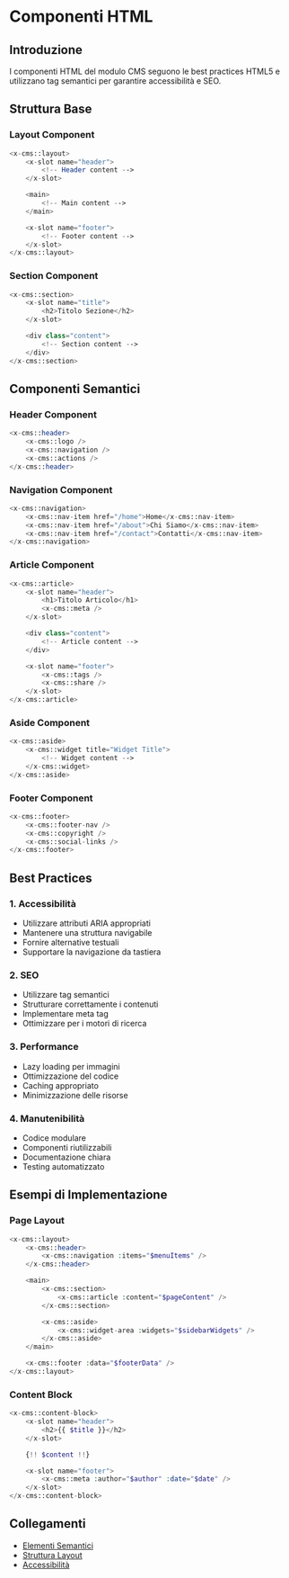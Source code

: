 # Componenti HTML

## Introduzione
I componenti HTML del modulo CMS seguono le best practices HTML5 e utilizzano tag semantici per garantire accessibilità e SEO.

## Struttura Base

### Layout Component
```php
<x-cms::layout>
    <x-slot name="header">
        <!-- Header content -->
    </x-slot>

    <main>
        <!-- Main content -->
    </main>

    <x-slot name="footer">
        <!-- Footer content -->
    </x-slot>
</x-cms::layout>
```

### Section Component
```php
<x-cms::section>
    <x-slot name="title">
        <h2>Titolo Sezione</h2>
    </x-slot>

    <div class="content">
        <!-- Section content -->
    </div>
</x-cms::section>
```

## Componenti Semantici

### Header Component
```php
<x-cms::header>
    <x-cms::logo />
    <x-cms::navigation />
    <x-cms::actions />
</x-cms::header>
```

### Navigation Component
```php
<x-cms::navigation>
    <x-cms::nav-item href="/home">Home</x-cms::nav-item>
    <x-cms::nav-item href="/about">Chi Siamo</x-cms::nav-item>
    <x-cms::nav-item href="/contact">Contatti</x-cms::nav-item>
</x-cms::navigation>
```

### Article Component
```php
<x-cms::article>
    <x-slot name="header">
        <h1>Titolo Articolo</h1>
        <x-cms::meta />
    </x-slot>

    <div class="content">
        <!-- Article content -->
    </div>

    <x-slot name="footer">
        <x-cms::tags />
        <x-cms::share />
    </x-slot>
</x-cms::article>
```

### Aside Component
```php
<x-cms::aside>
    <x-cms::widget title="Widget Title">
        <!-- Widget content -->
    </x-cms::widget>
</x-cms::aside>
```

### Footer Component
```php
<x-cms::footer>
    <x-cms::footer-nav />
    <x-cms::copyright />
    <x-cms::social-links />
</x-cms::footer>
```

## Best Practices

### 1. Accessibilità
- Utilizzare attributi ARIA appropriati
- Mantenere una struttura navigabile
- Fornire alternative testuali
- Supportare la navigazione da tastiera

### 2. SEO
- Utilizzare tag semantici
- Strutturare correttamente i contenuti
- Implementare meta tag
- Ottimizzare per i motori di ricerca

### 3. Performance
- Lazy loading per immagini
- Ottimizzazione del codice
- Caching appropriato
- Minimizzazione delle risorse

### 4. Manutenibilità
- Codice modulare
- Componenti riutilizzabili
- Documentazione chiara
- Testing automatizzato

## Esempi di Implementazione

### Page Layout
```php
<x-cms::layout>
    <x-cms::header>
        <x-cms::navigation :items="$menuItems" />
    </x-cms::header>

    <main>
        <x-cms::section>
            <x-cms::article :content="$pageContent" />
        </x-cms::section>

        <x-cms::aside>
            <x-cms::widget-area :widgets="$sidebarWidgets" />
        </x-cms::aside>
    </main>

    <x-cms::footer :data="$footerData" />
</x-cms::layout>
```

### Content Block
```php
<x-cms::content-block>
    <x-slot name="header">
        <h2>{{ $title }}</h2>
    </x-slot>

    {!! $content !!}

    <x-slot name="footer">
        <x-cms::meta :author="$author" :date="$date" />
    </x-slot>
</x-cms::content-block>
```

## Collegamenti
- [Elementi Semantici](../html/semantic.md)
- [Struttura Layout](../structure/layout.md)
- [Accessibilità](../accessibility/README.md) 
